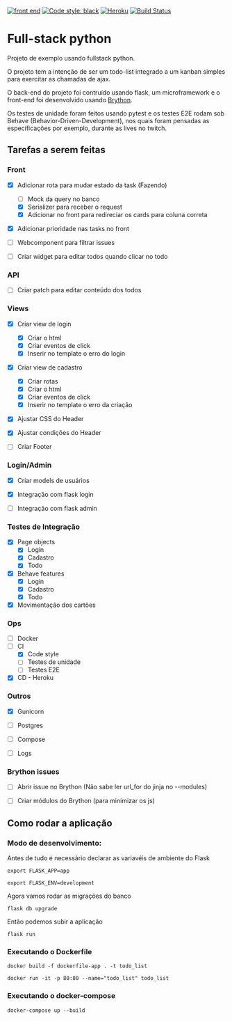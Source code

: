 [![front end](https://img.shields.io/badge/front--end-Brython-blue)](http://brython.info)
[![Code style: black](https://img.shields.io/badge/code%20style-black-000000.svg)](https://github.com/psf/black)
[![Heroku](https://heroku-badge.herokuapp.com/?app=todo-brython)](http://todo-brython.herokuapp.com/login?next=%2F)
[![Build Status](https://img.shields.io/endpoint.svg?url=https%3A%2F%2Factions-badge.atrox.dev%2Fdunossauro%2Ftodo_list_flask_brython%2Fbadge%3Fref%3Dmaster&style=flat)](https://actions-badge.atrox.dev/dunossauro/todo_list_flask_brython/goto?ref=master)

# Full-stack python

Projeto de exemplo usando fullstack python.

O projeto tem a intenção de ser um todo-list integrado a um kanban simples para exercitar as chamadas de ajax.


O back-end do projeto foi contruído usando flask, um microframework e o front-end foi desenvolvido usando [Brython](http://brython.info).

Os testes de unidade foram feitos usando pytest e os testes E2E rodam sob Behave (Behavior-Driven-Development), nos quais foram pensadas as especificações por exemplo, durante as lives no twitch.


## Tarefas a serem feitas

### Front
- [x] Adicionar rota para mudar estado da task (Fazendo)
  - [ ] Mock da query no banco
  - [x] Serializer para receber o request
  - [x] Adicionar no front para redireciar os cards para coluna correta
- [x] Adicionar prioridade nas tasks no front
- [ ] Webcomponent para filtrar issues
- [ ] Criar widget para editar todos quando clicar no todo


### API
- [ ] Criar patch para editar conteúdo dos todos

### Views
- [x] Criar view de login
  - [x] Criar o html
  - [x] Criar eventos de click
  - [x] Inserir no template o erro do login
- [x] Criar view de cadastro
  - [x] Criar rotas
  - [x] Criar o html
  - [x] Criar eventos de click
  - [x] Inserir no template o erro da criação
- [x] Ajustar CSS do Header
- [x] Ajustar condições do Header
- [ ] Criar Footer


### Login/Admin
- [x] Criar models de usuários
- [x] Integração com flask login
- [ ] Integração com flask admin


### Testes de Integração
- [x] Page objects
  - [x] Login
  - [x] Cadastro
  - [x] Todo
- [x] Behave features
  - [x] Login
  - [x] Cadastro
  - [x] Todo
- [x] Movimentação dos cartões

### Ops
- [ ] Docker
- [ ] CI
  - [x] Code style
  - [ ] Testes de unidade
  - [ ] Testes E2E
- [x] CD - Heroku

### Outros
- [x] Gunicorn
- [ ] Postgres
- [ ] Compose
- [ ] Logs


### Brython issues
- [ ] Abrir issue no Brython (Não sabe ler url_for do jinja no --modules)
- [ ] Criar módulos do Brython (para minimizar os js)


## Como rodar a aplicação

### Modo de desenvolvimento:
Antes de tudo é necessário declarar as variavéis de ambiente do Flask
```
export FLASK_APP=app

export FLASK_ENV=development
```
Agora vamos rodar as migrações do banco
```
flask db upgrade
```
Então podemos subir a aplicação
```
flask run
```

### Executando o Dockerfile
```
docker build -f dockerfile-app . -t todo_list

docker run -it -p 80:80 --name="todo_list" todo_list
```

### Executando o docker-compose
```
docker-compose up --build
```
